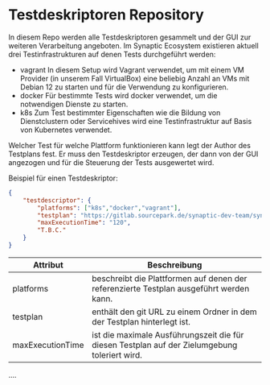 # Testdeskriptoren Repository

In diesem Repo werden alle Testdeskriptoren gesammelt und der GUI zur weiteren Verarbeitung angeboten. Im Synaptic Ecosystem existieren aktuell drei Testinfrastrukturen auf denen Tests durchgeführt werden:

- vagrant
  In diesem Setup wird Vagrant verwendet, um mit einem VM Provider (in unserem Fall VirtualBox) eine beliebig Anzahl an VMs mit Debian 12 zu starten und für die Verwendung zu konfigurieren.
- docker
  Für bestimmte Tests wird docker verwendet, um die notwendigen Dienste zu starten.
- k8s
  Zum Test bestimmter Eigenschaften wie die Bildung von Dienstclustern oder Servicehives wird eine Testinfrastruktur auf Basis von Kubernetes verwendet.

Welcher Test für welche Plattform funktionieren kann legt der Author des Testplans fest. Er muss den Testdeskriptor erzeugen, der dann von der GUI angezogen und für die Steuerung der Tests ausgewertet wird.

Beispiel für einen Testdeskriptor:

```json
{
    "testdescriptor": {
        "platforms": ["k8s","docker","vagrant"],
        "testplan": "https://gitlab.sourcepark.de/synaptic-dev-team/synaptic-tools-development/synaptic-service-testing/-/tree/master/TP-00001/EZDX-F-00004",
        "maxExecutionTime": "120",
        "T.B.C."
    }
}
```

| Attribut         | Beschreibung                                                 |
| ---------------- | ------------------------------------------------------------ |
| platforms        | beschreibt die Plattformen auf denen der referenzierte Testplan ausgeführt werden kann. |
| testplan         | enthält den git URL zu einem Ordner in dem der Testplan hinterlegt ist. |
| maxExecutionTime | ist die maximale Ausführungszeit die für diesen Testplan auf der Zielumgebung toleriert wird. |



.... 
